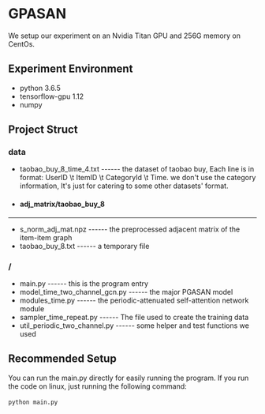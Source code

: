 # GPASAN
We setup our experiment on an Nvidia Titan GPU and 256G memory on CentOs. 

Experiment Environment
-------
* python 3.6.5
* tensorflow-gpu 1.12
* numpy

Project Struct
------
### data
* taobao_buy_8_time_4.txt  ------ the dataset of taobao buy, Each line is in format: UserID \t ItemID \t CategoryId \t Time. we don't use the category information, It's just for catering to some other datasets' format.

* #### adj_matrix/taobao_buy_8 
------
* s_norm_adj_mat.npz  ------ the preprocessed adjacent matrix of the item-item graph
* taobao_buy_8.txt  ------ a temporary file

### /
* main.py                   ------ this is the program entry
* model_time_two_channel_gcn.py             ------ the major PGASAN model
* modules_time.py                  ------ the periodic-attenuated self-attention network module
* sampler_time_repeat.py                  ------ The file used to create the training data
* util_periodic_two_channel.py                  ------ some helper and test functions we used

Recommended Setup
------
You can run the main.py directly for easily running the program. 
If you run the code on linux, just running the following command:<br>
<br>
      `python main.py`
